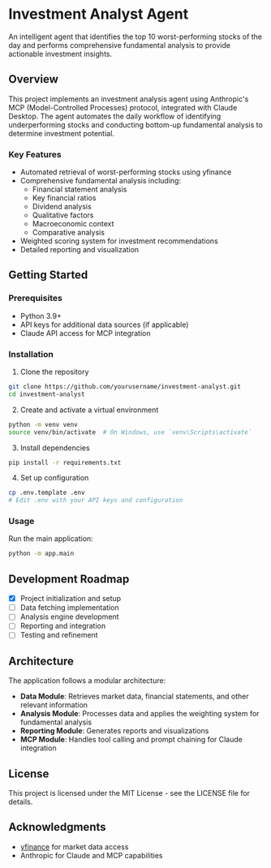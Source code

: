 # Investment Analyst Agent

An intelligent agent that identifies the top 10 worst-performing stocks of the day and performs comprehensive fundamental analysis to provide actionable investment insights.

## Overview

This project implements an investment analysis agent using Anthropic's MCP (Model-Controlled Processes) protocol, integrated with Claude Desktop. The agent automates the daily workflow of identifying underperforming stocks and conducting bottom-up fundamental analysis to determine investment potential.

### Key Features

- Automated retrieval of worst-performing stocks using yfinance
- Comprehensive fundamental analysis including:
  - Financial statement analysis
  - Key financial ratios
  - Dividend analysis
  - Qualitative factors
  - Macroeconomic context
  - Comparative analysis
- Weighted scoring system for investment recommendations
- Detailed reporting and visualization

## Getting Started

### Prerequisites

- Python 3.9+
- API keys for additional data sources (if applicable)
- Claude API access for MCP integration

### Installation

1. Clone the repository
```bash
git clone https://github.com/yourusername/investment-analyst.git
cd investment-analyst
```

2. Create and activate a virtual environment
```bash
python -m venv venv
source venv/bin/activate  # On Windows, use `venv\Scripts\activate`
```

3. Install dependencies
```bash
pip install -r requirements.txt
```

4. Set up configuration
```bash
cp .env.template .env
# Edit .env with your API keys and configuration
```

### Usage

Run the main application:

```bash
python -m app.main
```

## Development Roadmap

- [x] Project initialization and setup
- [ ] Data fetching implementation
- [ ] Analysis engine development
- [ ] Reporting and integration
- [ ] Testing and refinement

## Architecture

The application follows a modular architecture:

- **Data Module**: Retrieves market data, financial statements, and other relevant information
- **Analysis Module**: Processes data and applies the weighting system for fundamental analysis
- **Reporting Module**: Generates reports and visualizations
- **MCP Module**: Handles tool calling and prompt chaining for Claude integration

## License

This project is licensed under the MIT License - see the LICENSE file for details.

## Acknowledgments

- [yfinance](https://github.com/ranaroussi/yfinance) for market data access
- Anthropic for Claude and MCP capabilities